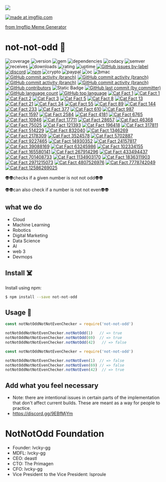 <img src="https://cdn.discordapp.com/attachments/837800765602005051/1187131696898900080/lighthouse-score.png?ex=6595c58c&is=6583508c&hm=7777b5f154ff37856f97a5def7d96db53ca6180896f6512a25f37b650bf91eb4&"/>

<a href="https://imgflip.com/i/89ts7o"><img src="https://i.imgflip.com/89ts7o.jpg" title="made at imgflip.com"/></a><div><a href="https://imgflip.com/memegenerator">from Imgflip Meme Generator</a></div>
# not-not-odd  🚀
![coverage](https://img.shields.io/badge/coverage-69%25-yellowgreen)
![version](https://img.shields.io/badge/version-4.0.3-blue)
![gem](https://img.shields.io/badge/gem-4.2.0-blue)
![dependencies](https://img.shields.io/badge/dependencies-out%20of%20date-orange)
![codacy](https://img.shields.io/badge/codacy-B-green)
![semver](https://img.shields.io/badge/semver-69.4.20-blue)
![receives](https://img.shields.io/badge/receives-69,420.00%20USD%2Fweek-yellow)
![downloads](https://img.shields.io/badge/downloads-13k%2Fmonth-brightgreen)
![rating](https://img.shields.io/badge/rating-★★★★★★★★★★★★★★★★★★★★★★★★★★★★★★★★★★★★★★★★★★★★★★★★★★★★★★★★★★★★★★★★★★★★★★★★★★★★★★★★★★★★★★★★★★★★★★★★★★★-brightgreen)
![uptime](https://img.shields.io/badge/uptime-100.420%25-brightgreen)
[![GitHub issues by-label](https://img.shields.io/github/issues/badges/shields/good%20first%20issue)](https://github.com/PackageFlipper/notNotOdd/issues?q=is%3Aissue+is%3Aopen+label%3A%22good+first+issue%22)
[![discord](https://img.shields.io/discord/123?logo=discord&amp;label=discord)](https://discord.gg/9EBfMjYm)
[![npm](https://img.shields.io/npm/v/badges.svg)](https://www.npmjs.com/package/not-not-odd)
![crypto](https://img.shields.io/badge/crypto-donate-yellow.svg)
![paypal](https://img.shields.io/badge/paypal-donate-yellow.svg)
![oc](https://img.shields.io/badge/open%20collective-donate-yellow.svg)
![bmac](https://img.shields.io/badge/buy%20me%20a%20coffee-donate-yellow.svg)
[![GitHub commit activity (branch)](https://img.shields.io/github/commit-activity/t/PackageFlipper/notNotOdd/main)](https://github.com/PackageFlipper/notNotOdd)
[![GitHub commit activity (branch)](https://img.shields.io/github/commit-activity/y/PackageFlipper/notNotOdd/main)](https://github.com/PackageFlipper/notNotOdd)
[![GitHub commit activity (branch)](https://img.shields.io/github/commit-activity/m/PackageFlipper/notNotOdd/main)](https://github.com/PackageFlipper/notNotOdd)
[![GitHub commit activity (branch)](https://img.shields.io/github/commit-activity/w/PackageFlipper/notNotOdd/main)](https://github.com/PackageFlipper/notNotOdd)
[![GitHub contributors](https://img.shields.io/github/contributors/PackageFlipper/notNotOdd)](https://github.com/PackageFlipper/notNotOdd)
![Static Badge](https://img.shields.io/badge/hotel-trivago-blue)
[![GitHub last commit (by committer)](https://img.shields.io/github/last-commit/PackageFlipper/notNotOdd)](https://github.com/PackageFlipper/notNotOdd)
[![GitHub language count](https://img.shields.io/github/languages/count/PackageFlipper/notNotOdd)](https://github.com/PackageFlipper/notNotOdd)
[![GitHub top language](https://img.shields.io/github/languages/top/PackageFlipper/notNotOdd)](https://github.com/PackageFlipper/notNotOdd)
[![Cat Fact 1](https://img.shields.io/badge/Cat_Fact_1-A_female_cat_is_called_a_queen_or_a_molly-A33E96)](https://github.com/PackageFlipper/notNotOdd)
[![Cat Fact 1](https://img.shields.io/badge/Cat_Fact_1-Cats_step_with_both_left_legs_then_both_right_legs_when_they_walk_or_run-4218AC)](https://github.com/PackageFlipper/notNotOdd)
[![Cat Fact 2](https://img.shields.io/badge/Cat_Fact_2-The_Egyptian_Mau_is_probably_the_oldest_breed_of_cat_In_fact_the_breed_is_so_ancient_that_its_name_is_the_Egyptian_word_for_cat-372A5C)](https://github.com/PackageFlipper/notNotOdd)
[![Cat Fact 3](https://img.shields.io/badge/Cat_Fact_3-Cats_walk_on_their_toes-EDE100)](https://github.com/PackageFlipper/notNotOdd)
[![Cat Fact 5](https://img.shields.io/badge/Cat_Fact_5-In_the_1750s_Europeans_introduced_cats_into_the_Americas_to_control_pests-314221)](https://github.com/PackageFlipper/notNotOdd)
[![Cat Fact 8](https://img.shields.io/badge/Cat_Fact_8-Cats_have_3_eyelids-F96812)](https://github.com/PackageFlipper/notNotOdd)
[![Cat Fact 13](https://img.shields.io/badge/Cat_Fact_13-It_has_been_scientifically_proven_that_owning_cats_is_good_for_our_health_and_can_decrease_the_occurrence_of_high_blood_pressure_and_other_illnesses-C62B09)](https://github.com/PackageFlipper/notNotOdd)
[![Cat Fact 21](https://img.shields.io/badge/Cat_Fact_21-A_cat_usually_has_about_12_whiskers_on_each_side_of_its_face-132F40)](https://github.com/PackageFlipper/notNotOdd)
[![Cat Fact 34](https://img.shields.io/badge/Cat_Fact_34-Researchers_believe_the_word_tabby_comes_from_Attabiyah_a_neighborhood_in_Baghdad_Iraq_Tabbies_got_their_name_because_their_striped_coats_resembled_the_famous_wavy_patterns_in_the_silk_produced_in_this_city-395C62)](https://github.com/PackageFlipper/notNotOdd)
[![Cat Fact 55](https://img.shields.io/badge/Cat_Fact_55-It_has_been_scientifically_proven_that_owning_cats_is_good_for_our_health_and_can_decrease_the_occurrence_of_high_blood_pressure_and_other_illnesses-75FE21)](https://github.com/PackageFlipper/notNotOdd)
[![Cat Fact 89](https://img.shields.io/badge/Cat_Fact_89-The_cats_clavicle_or_collarbone_does_not_connect_with_other_bones_but_is_buried_in_the_muscles_of_the_shoulder_region_This_lack_of_a_functioning_collarbone_allows_them_to_fit_through_any_opening_the_size_of_their_head-1975D6)](https://github.com/PackageFlipper/notNotOdd)
[![Cat Fact 144](https://img.shields.io/badge/Cat_Fact_144-In_contrast_to_dogs_cats_have_not_undergone_major_changes_during_their_domestication_process-7BCB0F)](https://github.com/PackageFlipper/notNotOdd)
[![Cat Fact 233](https://img.shields.io/badge/Cat_Fact_233-A_cats_eyesight_is_both_better_and_worse_than_humans_It_is_better_because_cats_can_see_in_much_dimmer_light_and_they_have_a_wider_peripheral_view_Its_worse_because_they_dont_see_color_as_well_as_humans_do_Scientists_believe_grass_appears_red_to_cats-BD04DE)](https://github.com/PackageFlipper/notNotOdd)
[![Cat Fact 377](https://img.shields.io/badge/Cat_Fact_377-The_first_official_cat_show_in_the_UK_was_organised_at_Crystal_Palace_in_1871-BB6D78)](https://github.com/PackageFlipper/notNotOdd)
[![Cat Fact 610](https://img.shields.io/badge/Cat_Fact_610-Cat_families_usually_play_best_in_even_numbers_Cats_and_kittens_should_be_aquired_in_pairs_whenever_possible-78E191)](https://github.com/PackageFlipper/notNotOdd)
[![Cat Fact 987](https://img.shields.io/badge/Cat_Fact_987-Some_notable_people_who_disliked_cats__Napoleon_Bonaparte_Dwight_D_Eisenhower_Hitler-577578)](https://github.com/PackageFlipper/notNotOdd)
[![Cat Fact 1597](https://img.shields.io/badge/Cat_Fact_1597-A_cat_called_Dusty_has_the_known_record_for_the_most_kittens_She_had_more_than_420_kittens_in_her_lifetime-69F708)](https://github.com/PackageFlipper/notNotOdd)
[![Cat Fact 2584](https://img.shields.io/badge/Cat_Fact_2584-The_first_formal_cat_show_was_held_in_England_in_1871_in_America_in_1895-C48E68)](https://github.com/PackageFlipper/notNotOdd)
[![Cat Fact 4181](https://img.shields.io/badge/Cat_Fact_4181-Cat_families_usually_play_best_in_even_numbers_Cats_and_kittens_should_be_aquired_in_pairs_whenever_possible-3CA17E)](https://github.com/PackageFlipper/notNotOdd)
[![Cat Fact 6765](https://img.shields.io/badge/Cat_Fact_6765-The_oldest_cat_on_record_was_Crème_Puff_from_Austin_Texas_who_lived_from_1967_to_August_6_2005_three_days_after_her_38th_birthday_A_cat_typically_can_live_up_to_20_years_which_is_equivalent_to_about_96_human_years-11C811)](https://github.com/PackageFlipper/notNotOdd)
[![Cat Fact 10946](https://img.shields.io/badge/Cat_Fact_10946-Smuggling_a_cat_out_of_ancient_Egypt_was_punishable_by_death_Phoenician_traders_eventually_succeeded_in_smuggling_felines_which_they_sold_to_rich_people_in_Athens_and_other_important_cities-AACEEE)](https://github.com/PackageFlipper/notNotOdd)
[![Cat Fact 17711](https://img.shields.io/badge/Cat_Fact_17711-Kittens_remain_with_their_mother_till_the_age_of_9_weeks-FD6886)](https://github.com/PackageFlipper/notNotOdd)
[![Cat Fact 28657](https://img.shields.io/badge/Cat_Fact_28657-Cats_have_individual_preferences_for_scratching_surfaces_and_angles_Some_are_horizontal_scratchers_while_others_exercise_their_claws_vertically-683270)](https://github.com/PackageFlipper/notNotOdd)
[![Cat Fact 46368](https://img.shields.io/badge/Cat_Fact_46368-A_cats_hearing_is_better_than_a_dogs_And_a_cat_can_hear_highfrequency_sounds_up_to_two_octaves_higher_than_a_human-D4ED0E)](https://github.com/PackageFlipper/notNotOdd)
[![Cat Fact 75025](https://img.shields.io/badge/Cat_Fact_75025-There_is_a_species_of_cat_smaller_than_the_average_housecat_It_is_native_to_Africa_and_it_is_the_Blackfooted_cat_Felis_nigripes_Its_top_weight_is_55_pounds-9CAF96)](https://github.com/PackageFlipper/notNotOdd)
[![Cat Fact 121393](https://img.shields.io/badge/Cat_Fact_121393-Some_cats_have_survived_falls_of_over_65_feet_20_meters_due_largely_to_their_righting_reflex_The_eyes_and_balance_organs_in_the_inner_ear_tell_it_where_it_is_in_space_so_the_cat_can_land_on_its_feet_Even_cats_without_a_tail_have_this_ability-366380)](https://github.com/PackageFlipper/notNotOdd)
[![Cat Fact 196418](https://img.shields.io/badge/Cat_Fact_196418-The_earliest_ancestor_of_the_modern_cat_lived_about_30_million_years_ago_Scientists_called_it_the Proailurus_which_means_first_cat_in_Greek_The_group_of_animals_that_pet_cats_belong_to_emerged_around_12_million_years_ago-0CFA4D)](https://github.com/PackageFlipper/notNotOdd)
[![Cat Fact 317811](https://img.shields.io/badge/Cat_Fact_317811-In_Ancient_Egypt_when_a_persons_house_cat_passed_away_the_owner_would_shave_their_eyebrows_to_reflect_their_grief-754333)](https://github.com/PackageFlipper/notNotOdd)
[![Cat Fact 514229](https://img.shields.io/badge/Cat_Fact_514229-Retractable_claws_are_a_physical_phenomenon_that_sets_cats_apart_from_the_rest_of_the_animal_kingdom_I_n_the_cat_family_only_cheetahs_cannot_retract_their_claws-667277)](https://github.com/PackageFlipper/notNotOdd)
[![Cat Fact 832040](https://img.shields.io/badge/Cat_Fact_832040-The_cats_tail_is_used_to_maintain_balance-6CED51)](https://github.com/PackageFlipper/notNotOdd)
[![Cat Fact 1346269](https://img.shields.io/badge/Cat_Fact_1346269-Tabby_cats_are_thought_to_get_their_name_from_Attab_a_district_in_Baghdad_now_the_capital_of_Iraq-50A492)](https://github.com/PackageFlipper/notNotOdd)
[![Cat Fact 2178309](https://img.shields.io/badge/Cat_Fact_2178309-The_cat_has_500_skeletal_muscles_humans_have_650-A783B2)](https://github.com/PackageFlipper/notNotOdd)
[![Cat Fact 3524578](https://img.shields.io/badge/Cat_Fact_3524578-A_cats_normal_temperature_varies_around_101_degrees_Fahrenheit-66BE97)](https://github.com/PackageFlipper/notNotOdd)
[![Cat Fact 5702887](https://img.shields.io/badge/Cat_Fact_5702887-A_cat_has_two_vocal_chords_and_can_make_over_100_sounds-691E4A)](https://github.com/PackageFlipper/notNotOdd)
[![Cat Fact 9227465](https://img.shields.io/badge/Cat_Fact_9227465-The_first_official_cat_show_in_the_UK_was_organised_at_Crystal_Palace_in_1871-38F8E6)](https://github.com/PackageFlipper/notNotOdd)
[![Cat Fact 14930352](https://img.shields.io/badge/Cat_Fact_14930352-A_cat_has_two_vocal_chords_and_can_make_over_100_sounds-67033A)](https://github.com/PackageFlipper/notNotOdd)
[![Cat Fact 24157817](https://img.shields.io/badge/Cat_Fact_24157817-A_cats_eyesight_is_both_better_and_worse_than_humans_It_is_better_because_cats_can_see_in_much_dimmer_light_and_they_have_a_wider_peripheral_view_Its_worse_because_they_dont_see_color_as_well_as_humans_do_Scientists_believe_grass_appears_red_to_cats-345E54)](https://github.com/PackageFlipper/notNotOdd)
[![Cat Fact 39088169](https://img.shields.io/badge/Cat_Fact_39088169-All_cats_have_three_sets_of_long_hairs_that_are_sensitive_to_pressure__whiskers_eyebrowsand_the_hairs_between_their_paw_pads-A136D9)](https://github.com/PackageFlipper/notNotOdd)
[![Cat Fact 63245986](https://img.shields.io/badge/Cat_Fact_63245986-_A_cat_only_has_the_ability_to_move_their_jaw_up_and_down_not_side_to_side_like_a_human_can-72F668)](https://github.com/PackageFlipper/notNotOdd)
[![Cat Fact 102334155](https://img.shields.io/badge/Cat_Fact_102334155-Cats_have_about_130000_hairs_per_square_inch_20155_hairs_per_square_centimeter-D77185)](https://github.com/PackageFlipper/notNotOdd)
[![Cat Fact 165580141](https://img.shields.io/badge/Cat_Fact_165580141-The_term_puss_is_the_root_of_the_principal_word_for_cat_in_the_Romanian_term_pisica_and_the_root_of_secondary_words_in_Lithuanian_puz_and_Low_German puus_Some_scholars_suggest_that_puss_could_be_imitative_of_the_hissing_sound_used_to_get_a_cats_attention_As_a_slang_word_for_the_female_pudenda_it_could_be_associated_with_the_connotation_of_a_cat_being_soft_warm_and_fuzzy-286CCB)](https://github.com/PackageFlipper/notNotOdd)
[![Cat Fact 267914296](https://img.shields.io/badge/Cat_Fact_267914296-The_ancestor_of_all_domestic_cats_is_the_African_Wild_Cat_which_still_exists_today-C4CAC7)](https://github.com/PackageFlipper/notNotOdd)
[![Cat Fact 433494437](https://img.shields.io/badge/Cat_Fact_433494437-The_average_cat_food_meal_is_the_equivalent_to_about_five_mice-01ECF8)](https://github.com/PackageFlipper/notNotOdd)
[![Cat Fact 701408733](https://img.shields.io/badge/Cat_Fact_701408733-Isaac_Newton_invented_the_cat_flap_Newton_was_experimenting_in_a_pitchblack_room_Spithead_one_of_his_cats_kept_opening_the_door_and_wrecking_his_experiment_The_cat_flap_kept_both_Newton_and_Spithead_happy-C4EF24)](https://github.com/PackageFlipper/notNotOdd)
[![Cat Fact 1134903170](https://img.shields.io/badge/Cat_Fact_1134903170-About_37_of_American_homes_today_have_at_least_1_cat-A32902)](https://github.com/PackageFlipper/notNotOdd)
[![Cat Fact 1836311903](https://img.shields.io/badge/Cat_Fact_1836311903-The_most_popular_pedigreed_cat_is_the_Persian_cat_followed_by_the_Main_Coon_cat_and_the_Siamese_cat-8150DC)](https://github.com/PackageFlipper/notNotOdd)
[![Cat Fact 2971215073](https://img.shields.io/badge/Cat_Fact_2971215073-Cats_can_jump_up_to_7_times_their_tail_length-91DD86)](https://github.com/PackageFlipper/notNotOdd)
[![Cat Fact 4807526976](https://img.shields.io/badge/Cat_Fact_4807526976-The_cat_appears_to_be_the_only_domestic_companion_animal_not_mentioned_in_the_Bible-72F536)](https://github.com/PackageFlipper/notNotOdd)
[![Cat Fact 7778742049](https://img.shields.io/badge/Cat_Fact_7778742049-Cats_have_individual_preferences_for_scratching_surfaces_and_angles_Some_are_horizontal_scratchers_while_others_exercise_their_claws_vertically-4BA983)](https://github.com/PackageFlipper/notNotOdd)
[![Cat Fact 12586269025](https://img.shields.io/badge/Cat_Fact_12586269025-Researchers_believe_the_word_tabby_comes_from_Attabiyah_a_neighborhood_in_Baghdad_Iraq_Tabbies_got_their_name_because_their_striped_coats_resembled_the_famous_wavy_patterns_in_the_silk_produced_in_this_city-CC281B)](https://github.com/PackageFlipper/notNotOdd)


👽👽checks if a given number is not not odd👽👽

👽👽can also check if a number is not not even👽👽

## what we do
- Cloud 
- Machine Learning  
- Robotics
- Digital Marketing
- Data Science
- AI
- web 3
- Devmops

## Install ☠️

Install using npm:

```sh
$ npm install --save not-not-odd
```

## Usage 🖖


```js
const notNotOddNotNotEvenChecker = require('not-not-odd')

notNotOddNotNotEvenChecker.notNotOdd(1)   // => true
notNotOddNotNotEvenChecker.notNotOdd(69)  // => true
notNotOddNotNotEvenChecker.notNotOdd(42)   // => false
```



```js
const notNotOddNotNotEvenChecker = require('not-not-odd')

notNotOddNotNotEvenChecker.notNotEven(1)  // => false
notNotOddNotNotEvenChecker.notNotEven(69) // => false
notNotOddNotNotEvenChecker.notNotEven(42)  // => true
```
## Add what you feel necessary
* Note: there are intentional issues in certain parts of the implementation that don't affect current builds. These are meant as a way for people to practice.
* https://discord.gg/9EBfMjYm
# NotNotOdd Foundation
- Founder: lvcky-gg
- MDFL: lvcky-gg
- CEO: deastl
- CTO: The Primagen
- CFO: lvcky-gg
- Vice President to the Vice President: lsproule


